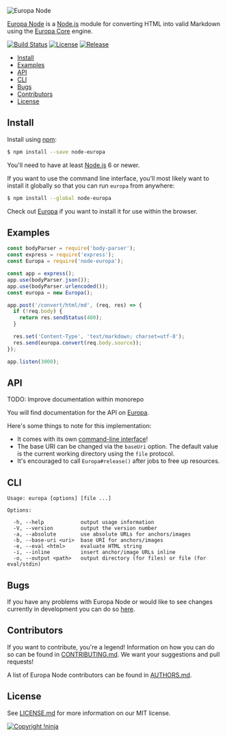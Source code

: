 ![Europa Node](https://cdn.rawgit.com/NotNinja/europa-branding/master/assets/banner/node-europa/node-europa-banner-754x200.png)

[Europa Node](https://github.com/NotNinja/europa/tree/master/packages/node-europa) is a [Node.js](https://nodejs.org)
module for converting HTML into valid Markdown using the
[Europa Core](https://github.com/NotNinja/europa/tree/master/packages/europa-core) engine.

[![Build Status](https://img.shields.io/travis/NotNinja/node-europa/develop.svg?style=flat-square)](https://travis-ci.org/NotNinja/europa)
[![License](https://img.shields.io/github/license/NotNinja/europa.svg?style=flat-square)](https://github.com/NotNinja/europa/blob/master/LICENSE.md)
[![Release](https://img.shields.io/github/release/NotNinja/europa.svg?style=flat-square)](https://github.com/NotNinja/europa/tree/master/packages/node-europa)

* [Install](#install)
* [Examples](#examples)
* [API](#api)
* [CLI](#cli)
* [Bugs](#bugs)
* [Contributors](#contributors)
* [License](#license)

## Install

Install using [npm](https://www.npmjs.com):

``` bash
$ npm install --save node-europa
```

You'll need to have at least [Node.js](https://nodejs.org) 6 or newer.

If you want to use the command line interface, you'll most likely want to install it globally so that you can run
`europa` from anywhere:

``` bash
$ npm install --global node-europa
```

Check out [Europa](https://github.com/NotNinja/europa/tree/master/packages/europa) if you want to install it for use
within the browser.

## Examples

``` javascript
const bodyParser = require('body-parser');
const express = require('express');
const Europa = require('node-europa');

const app = express();
app.use(bodyParser.json());
app.use(bodyParser.urlencoded());
const europa = new Europa();

app.post('/convert/html/md', (req, res) => {
  if (!req.body) {
    return res.sendStatus(400);
  }

  res.set('Content-Type', 'text/markdown; charset=utf-8');
  res.send(europa.convert(req.body.source));
});

app.listen(3000);
```

## API

TODO: Improve documentation within monorepo

You will find documentation for the API on [Europa](https://github.com/NotNinja/europa/tree/master/packages/europa).

Here's some things to note for this implementation:

* It comes with its own [command-line interface](#cli)!
* The base URI can be changed via the `baseUri` option. The default value is the current working directory using the
  `file` protocol.
* It's encouraged to call `Europa#release()` after jobs to free up resources.

## CLI

    Usage: europa [options] [file ...]

    Options:

      -h, --help            output usage information
      -V, --version         output the version number
      -a, --absolute        use absolute URLs for anchors/images
      -b, --base-uri <uri>  base URI for anchors/images
      -e, --eval <html>     evaluate HTML string
      -i, --inline          insert anchor/image URLs inline
      -o, --output <path>   output directory (for files) or file (for eval/stdin)

## Bugs

If you have any problems with Europa Node or would like to see changes currently in development you can do so
[here](https://github.com/NotNinja/europa/issues).

## Contributors

If you want to contribute, you're a legend! Information on how you can do so can be found in
[CONTRIBUTING.md](https://github.com/NotNinja/europa/blob/master/CONTRIBUTING.md). We want your suggestions and pull
requests!

A list of Europa Node contributors can be found in
[AUTHORS.md](https://github.com/NotNinja/europa/blob/master/AUTHORS.md).

## License

See [LICENSE.md](https://github.com/NotNinja/europa/raw/master/LICENSE.md) for more information on our MIT license.

[![Copyright !ninja](https://cdn.rawgit.com/NotNinja/branding/master/assets/copyright/base/not-ninja-copyright-186x25.png)](https://not.ninja)
